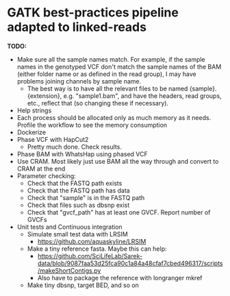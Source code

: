 
# GATK best-practices pipeline adapted to linked-reads


**TODO:**

* Make sure all the sample names match. For example, if the sample names in the genotyped VCF don't match the sample names of the BAM (either folder name or as defined in the read group), I may have problems joining channels by sample name.
    * The best way is to have all the relevant files to be named {sample}.{extension}, e.g. "sample1.bam", and have the headers, read groups, etc., reflect that (so changing these if necessary).
* Help strings
* Each process should be allocated only as much memory as it needs. Profile the workflow to see the memory consumption
* Dockerize
* Phase VCF with HapCut2
    * Pretty much done. Check results.
* Phase BAM with WhatsHap using phased VCF
* Use CRAM. Most likely just use BAM all the way through and convert to CRAM at the end
* Parameter checking:
    * Check that the FASTQ path exists
    * Check that the FASTQ path has data
    * Check that "sample" is in the FASTQ path
    * Check that files such as dbsnp exist
    * Check that "gvcf_path" has at least one GVCF. Report number of GVCFs
* Unit tests and Continuous integration
    * Simulate small test data with LRSIM
        * https://github.com/aquaskyline/LRSIM
    * Make a tiny reference fasta. Maybe this can help:
        * https://github.com/SciLifeLab/Sarek-data/blob/9087faa53d25fca90c1a84a48cfaf7cbed496317/scripts/makeShortContigs.py
        * Also have to package the reference with longranger mkref
    * Make tiny dbsnp, target BED, and so on

